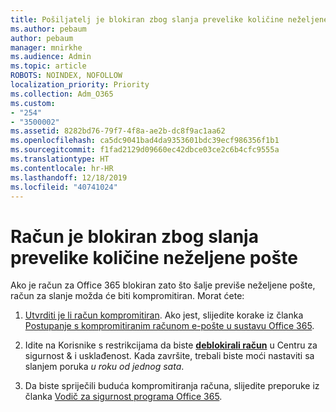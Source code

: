 ```yaml
---
title: Pošiljatelj je blokiran zbog slanja prevelike količine neželjene pošte
ms.author: pebaum
author: pebaum
manager: mnirkhe
ms.audience: Admin
ms.topic: article
ROBOTS: NOINDEX, NOFOLLOW
localization_priority: Priority
ms.collection: Adm_O365
ms.custom:
- "254"
- "3500002"
ms.assetid: 8282bd76-79f7-4f8a-ae2b-dc8f9ac1aa62
ms.openlocfilehash: ca5dc9041bad4da9353601bdc39ecf986356f1b1
ms.sourcegitcommit: f1fad2129d09660ec42dbce03ce2c6b4cfc9555a
ms.translationtype: HT
ms.contentlocale: hr-HR
ms.lasthandoff: 12/18/2019
ms.locfileid: "40741024"
---
```

# <a name="account-is-blocked-for-sending-too-much-spam"></a>Račun je blokiran zbog slanja prevelike količine neželjene pošte

Ako je račun za Office 365 blokiran zato što šalje previše neželjene pošte, račun za slanje možda će biti kompromitiran. Morat ćete:
  
1. [Utvrditi je li račun kompromitiran](https://docs.microsoft.com/microsoft-365/security/office-365-security/responding-to-a-compromised-email-account#symptoms-of-a-compromised-office-365-email-account). Ako jest, slijedite korake iz članka [Postupanje s kompromitiranim računom e-pošte u sustavu Office 365](https://docs.microsoft.com/office365/securitycompliance/responding-to-a-compromised-email-account).

2. Idite na Korisnike s restrikcijama da biste **[deblokirali račun](https://protection.office.com/?hash=/restrictedusers)** u Centru za sigurnost &amp; i usklađenost. Kada završite, trebali biste moći nastaviti sa slanjem poruka *u roku od jednog sata*.

3. Da biste spriječili buduća kompromitiranja računa, slijedite preporuke iz članka [Vodič za sigurnost programa Office 365](https://docs.microsoft.com/office365/securitycompliance/security-roadmap).
  
